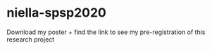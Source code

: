 # niella-spsp2020
Download my poster + find the link to see my pre-registration of this research project

